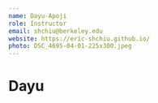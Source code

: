 ```yaml
---
name: Dayu-Apoji
role: Instructor
email: shchiu@berkeley.edu
website: https://eric-shchiu.github.io/
photo: DSC_4695-04-01-225x300.jpeg
---
```



# Dayu
